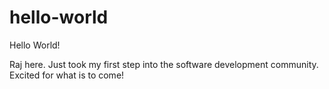 # hello-world

Hello World!

Raj here. Just took my first step into the software development community. Excited for what is to come! 
